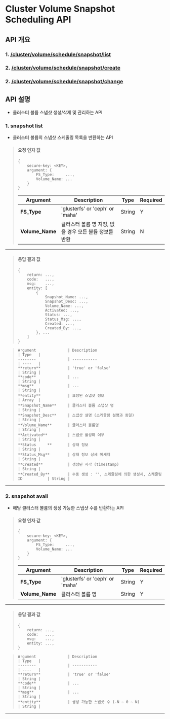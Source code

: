 # Cluster Volume Snapshot Scheduling API

## API 개요

### 1. [/cluster/volume/schedule/snapshot/list](#1-schedule-snapshot-list)
### 2. [/cluster/volume/schedule/snapshot/create](#2-schedule-snapshot-create)
### 2. [/cluster/volume/schedule/snapshot/change](#2-schedule-snapshot-change)

## API 설명

* 클러스터 볼륨 스냅샷 생성/삭제 및 관리하는 API

### 1. snapshot list

* 클러스터 볼륨의 스냅샷 스케줄링 목록을 반환하는 API

> #### 요청 인자 값
> ```
> {
>     secure-key: <KEY>,
>     argument: {
>         FS_Type:     ...,
>         Volume_Name: ... 
>     }
> }
> ```
> Argument        | Description                                            | Type   | Required |
> --------        | -----------                                            | ----   | -------- |
> **FS_Type**     | 'glusterfs' or 'ceph' or 'maha'                        | String | Y        |
> **Volume_Name** | 클러스터 볼륨 명 지정, 없을 경우 모든 볼륨 정보를 반환 | String | N        |

***

> #### 응답 결과 값
> ```
> {
>     return: ...,
>     code:   ...,
>     msg:    ...,
>     entity: [ 
>         {
>             Snapshot_Name: ...,
>             Snapshot_Desc: ...,
>             Volume_Name: ...,
>             Activated: ...,
>             Status: ...,
>             Status_Msg: ...,
>             Created: ...,
>             Created_By: ...,
>         }, ...
>     ]
> }

> ```
> Argument              | Description                                                   | Type   |
> --------              | -----------                                                   | ----   |
> **return**            | 'true' or 'false'                                             | String |
> **code**              | ...                                                           | String |
> **msg**               | ...                                                           | String |
> **entity**            | 요청된 스냅샷 정보                                            | Array  |
> **Snapshot_Name**     | 클러스터 볼륨 스냅샷 명                                       | String |
> **Snapshot_Desc**     | 스냅샷 설명 (스케줄링 설명과 동일)                            | String |
> **Volume_Name**       | 클러스터 볼륨명                                               | String |
> **Activated**         | 스냅샷 활성화 여부                                            | String |
> **Status     **       | 상태 정보                                                     | String |
> **Status_Msg**        | 상태 정보 상세 메세지                                         | String |
> **Created**           | 생성된 시각 (timestamp)                                       | String |
> **Created_By**        | 수동 생성 : '', 스케줄링에 의한 생성시, 스케줄링 ID           | String |

***

### 2. snapshot avail

* 해당 클러스터 볼륨의 생성 가능한 스냅샷 수를 반환하는 API

> #### 요청 인자 값
> ```
> {
>     secure-key: <KEY>,
>     argument: {
>         FS_Type:     ...,
>         Volume_Name: ... 
>     }
> }
> ```
> Argument        | Description                                            | Type   | Required |
> --------        | -----------                                            | ----   | -------- |
> **FS_Type**     | 'glusterfs' or 'ceph' or 'maha'                        | String | Y        |
> **Volume_Name** | 클러스터 볼륨 명                                       | String | Y        |

***

> #### 응답 결과 값
> ```
> {
>     return: ...,
>     code:   ...,
>     msg:    ...,
>     entity: ...,
> }

> ```
> Argument              | Description                                                   | Type   |
> --------              | -----------                                                   | ----   |
> **return**            | 'true' or 'false'                                             | String |
> **code**              | ...                                                           | String |
> **msg**               | ...                                                           | String |
> **entity**            | 생성 가능한 스냅샷 수 (-N ~ 0 ~ N)                            | String |

***
